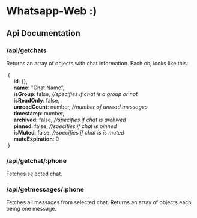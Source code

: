 # Whatsapp-Web :)

## Api Documentation
### /api/getchats  
  Returns an array of objects with chat information. Each obj looks like this:  
    
  &nbsp;{  
  &nbsp;&nbsp;&nbsp;&nbsp; **id**: {},  
  &nbsp;&nbsp;&nbsp;&nbsp; **name**: "Chat Name",  
  &nbsp;&nbsp;&nbsp;&nbsp; **isGroup**: false, *//specifies if chat is a group or not*  
  &nbsp;&nbsp;&nbsp;&nbsp; **isReadOnly**: false,  
  &nbsp;&nbsp;&nbsp;&nbsp; **unreadCount**: number, *//number of unread messages*  
  &nbsp;&nbsp;&nbsp;&nbsp; **timestamp**: number,   
  &nbsp;&nbsp;&nbsp;&nbsp; **archived**: false, *//specifies if chat is archived*  
  &nbsp;&nbsp;&nbsp;&nbsp; **pinned**: false, *//specifies if chat is pinned*  
  &nbsp;&nbsp;&nbsp;&nbsp; **isMuted**: false, *//specifies if chat is is muted*  
  &nbsp;&nbsp;&nbsp;&nbsp; **muteExpiration**: 0  
  &nbsp;}


### /api/getchat/:phone
  Fetches selected chat.
  
### /api/getmessages/:phone
  Fetches all messages from selected chat. Returns an array of objects each being one message.
